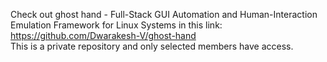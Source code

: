 Check out ghost hand - Full-Stack GUI Automation and Human-Interaction Emulation Framework for Linux Systems in this link: https://github.com/Dwarakesh-V/ghost-hand  
This is a private repository and only selected members have access.
